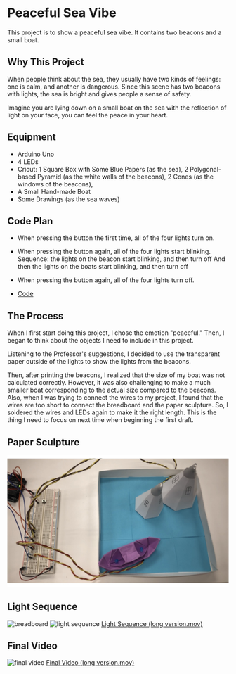 # Peaceful Sea Vibe

  This project is to show a peaceful sea vibe. It contains two beacons and a small boat.


## Why This Project
  When people think about the sea, they usually have two kinds of feelings: one is calm, and another is dangerous. Since this scene has two beacons with lights, the sea is bright and gives people a sense of safety.

  Imagine you are lying down on a small boat on the sea with the reflection of light on your face, you can feel the peace in your heart.


## Equipment
* Arduino Uno
* 4 LEDs
* Cricut:
  1 Square Box with Some Blue Papers (as the sea), 
  2 Polygonal-based Pyramid (as the white walls of the beacons), 
  2 Cones (as the windows of the beacons), 
* A Small Hand-made Boat
* Some Drawings (as the sea waves)


## Code Plan
*  When pressing the button the first time, all of the four lights turn on. 
  
*  When pressing the button again, all of the four lights start blinking. 
  Sequence: the lights on the beacon start blinking, and then turn off
  And then the lights on the boats start blinking, and then turn off
  
*  When pressing the button again, all of the four lights turn off. 

*  [Code](/hw/Project1/project1.ino)
  

## The Process
  When I first start doing this project, I chose the emotion "peaceful." Then, I began to think about the objects I need to include in this project. 
  
  Listening to the Professor's suggestions, I decided to use the transparent paper outside of the lights to show the lights from the beacons. 
  
  Then, after printing the beacons, I realized that the size of my boat was not calculated correctly. However, it was also challenging to make a much smaller boat corresponding to the actual size compared to the beacons. Also, when I was trying to connect the wires to my project, I found that the wires are too short to connect the breadboard and the paper sculpture. So, I soldered the wires and LEDs again to make it the right length. This is the thing I need to focus on next time when beginning the first draft. 
  
  
## Paper Sculpture
![paper sculpture](/hw/Project1/videos/papersculpture.jpg)


## Light Sequence
![breadboard](/hw/Project1/videos/breadboard.PNG)
![light sequence](/hw/Project1/videos/lightsequence.gif)
[Light Sequence (long version.mov)](/hw/Project1/videos/lightsequence.MOV)


## Final Video
![final video](/hw/Project1/videos/finalvideo.gif)
[Final Video (long version.mov)](/hw/Project1/videos/finalvideo.MOV)
  

